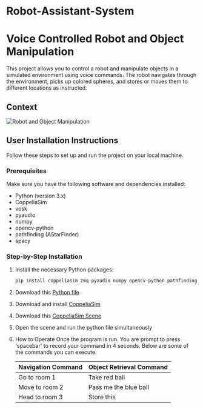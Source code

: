 # Robot-Assistant-System
# Voice Controlled Robot and Object Manipulation

This project allows you to control a robot and manipulate objects in a simulated environment using voice commands. The robot navigates through the environment, picks up colored spheres, and stores or moves them to different locations as instructed.

## Context

![Robot and Object Manipulation](https://github.com/MasamManiss/Robot-Assistant-System/blob/main/Robot.png)


## User Installation Instructions

Follow these steps to set up and run the project on your local machine.

### Prerequisites

Make sure you have the following software and dependencies installed:

- Python (version 3.x)
- CoppeliaSim
- vosk
- pyaudio
- numpy
- opencv-python
- pathfinding (AStarFinder)
- spacy

### Step-by-Step Installation


1. Install the necessary Python packages:
   ```bash
   pip install coppeliasim zmq pyaudio numpy opencv-python pathfinding spacy
   ```
2. Download this [Python file](https://github.com/MasamManiss/Robot-Assistant-System/blob/main/Final.py)   
3. Download and install [CoppeliaSim](https://www.coppeliarobotics.com/)
   
4. Download this [CoppeliaSim Scene](https://github.com/MasamManiss/Robot-Assistant-System/blob/main/Final.ttt)
   
5. Open the scene and run the python file simultaneously
6. How to Operate
   Once the program is run. You are prompt to press 'spacebar' to record your command in 4 seconds. Below are some of the commands you can execute.

   | Navigation Command | Object Retrieval Command |
   |--------------------|--------------------------|
   | Go to room 1       | Take red ball            |
   | Move to room 2     | Pass me the blue ball    |
   | Head to room 3     | Store this               |
